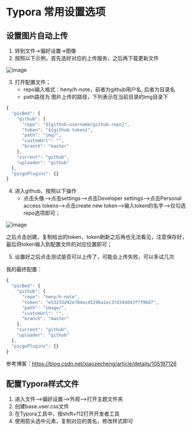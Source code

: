# Typora 常用设置选项



## 设置图片自动上传

1. 转到文件->偏好设置->图像
2. 按照以下示例，首先选好对应的上传服务，之后再下载更新文件

![image](http://notecdn.heny.vip/images//Typora设置-01.png)

3. 打开配置文件；
   * repo输入格式：heny/h-note，前者为github用户名, 后者为目录名
   * path路径为 图片上传的路径，下列表示在当前目录的img目录下

```js
{
  "picBed": {
    "github": {
      "repo": "${github-username/github-repo}",
      "token": "${github-token}",
      "path": "img/",
      "customUrl": "",
      "branch": "master"
    },
    "current": "github",
    "uploader": "github"
  },
  "picgoPlugins": {}
}
```

4. 进入github，按照以下操作
   * 点击头像-->点击settings-->点击Developer settings-->点击Personal  access tokens-->点击create new token-->输入token的名字-->仅勾选repo选项即可；

![image](http://notecdn.heny.vip/images//Typora设置-02.png)

之后点击创建，复制给出的token，token刷新之后再也无法看见，注意保存好，最后将token输入到配置文件的对应位置即可；

5. 设置好之后点击测试是否可以上传了，可能会上传失败，可以多试几次

我的最终配置：

```js
{
  "picBed": {
    "github": {
      "repo": "heny/h-note",
      "token": "e53233d92e704ec4529ba1ec37d34dd43f7f96d7",
      "path": "image/",
      "customUrl": "",
      "branch": "master"
    },
    "current": "github",
    "uploader": "github"
  },
  "picgoPlugins": {}
}
```

参考博客：https://blog.csdn.net/xiaozecheng/article/details/105197126

## 配置Typora样式文件

1. 进入文件-->偏好设置-->外观-->打开主题文件夹
2. 创建base.user.css文件
3. 在Typora工具中，按shift+f12打开开发者工具
4. 使用箭头选中元素，复制对应的类名，修改样式即可